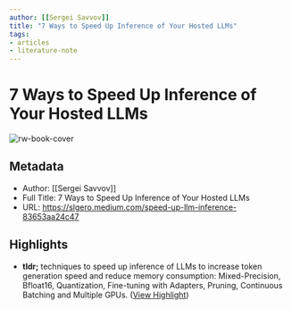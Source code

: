 ```yaml
---
author: [[Sergei Savvov]]
title: "7 Ways to Speed Up Inference of Your Hosted LLMs"
tags: 
- articles
- literature-note
---
```

# 7 Ways to Speed Up Inference of Your Hosted LLMs

![rw-book-cover](https://miro.medium.com/v2/resize:fit:768/1*YjluBtcYIcQYHUSr2jntpg.png)

## Metadata
- Author: [[Sergei Savvov]]
- Full Title: 7 Ways to Speed Up Inference of Your Hosted LLMs
- URL: https://slgero.medium.com/speed-up-llm-inference-83653aa24c47

## Highlights
- **tldr;** techniques to speed up inference of LLMs to increase token generation speed and reduce memory consumption: Mixed-Precision, Bfloat16, Quantization, Fine-tuning with Adapters, Pruning, Continuous Batching and Multiple GPUs. ([View Highlight](https://read.readwise.io/read/01h41qk4zsspprb7h0m118t5c7))
